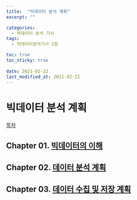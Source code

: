 ```yaml
---
title:  "빅데이터 분석 계획"
excerpt: ""

categories:
  - 빅데이터 분석 기사
tags:
  - 빅데이터분석기사 1장

toc: true
toc_sticky: true
 
date: 2021-02-22
last_modified_at: 2021-02-22
---
```


# 빅데이터 분석 계획

[목차](../2021-02-22-0000BDAE.md)
## Chapter 01. [빅데이터의 이해](../2021-02-22-1100BDUnderstanding.md)
## Chapter 02. [데이터 분석 계획](../2021-02-22-1200DataAnaylizePlan.md)
## Chapter 03. [데이터 수집 및 저장 계획](../2021-02-22-1300DataCollectAndStorePlan.md)
